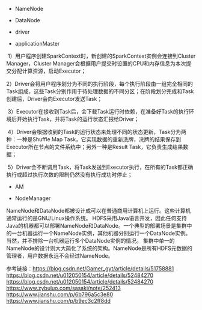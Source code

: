 * NameNode

* DataNode

* driver

* applicationMaster


 1）用户程序创建SparkContext时，新创建的SparkContext实例会连接到Cluster Manager，Cluster Manager会根据用户提交时设置的CPU和内存信息为本次提交分配计算资源，启动Executor；

 2）Driver会将用户程序划分为不同的执行阶段，每个执行阶段由一组完全相同的Task组成，这些Task分别作用于待处理数据的不同分区；在阶段划分完成和Task创建后，Driver会向Executor发送Task；

 3）Executor在接收到Task后，会下载Task运行时依赖，在准备好Task的执行环境后开始执行Task，并将Task的运行状态汇报给Driver；

 4）Driver会根据收到的Task的运行状态来处理不同的状态更新，Task分为两种：一种是Shuffle Map Task，它实现数据的重新洗牌，洗牌的结果保存到Executor所在节点的文件系统中；另外一种是Result Task，它负责生成结果数据；

 5）Driver会不断调用Task，将Task发送到Executor执行，在所有的Task都正确执行或超过执行次数的限制仍然没有执行成功时停止；

* AM

* NodeManager



NameNode和DataNode都被设计成可以在普通商用计算机上运行。这些计算机通常运行的是GNU/Linux操作系统。
HDFS采用Java语言开发，因此任何支持Java的机器都可以部署NameNode和DataNode。一个典型的部署场景是集群中的一台机器运行一个NameNode实例，其他机器分别运行一个DataNode实例。当然，并不排除一台机器运行多个DataNode实例的情况。
集群中单一的NameNode的设计则大大简化了系统的架构。NameNode是所有HDFS元数据的管理者，用户数据永远不会经过NameNode。




参考链接：https://blog.csdn.net/Gamer_gyt/article/details/51758881
https://blog.csdn.net/u012050154/article/details/52484270 
https://blog.csdn.net/u012050154/article/details/52484270
https://www.zybuluo.com/sasaki/note/252413
https://www.jianshu.com/p/6b796a5c3e80
https://www.jianshu.com/p/b9ec3c2ff8dd
